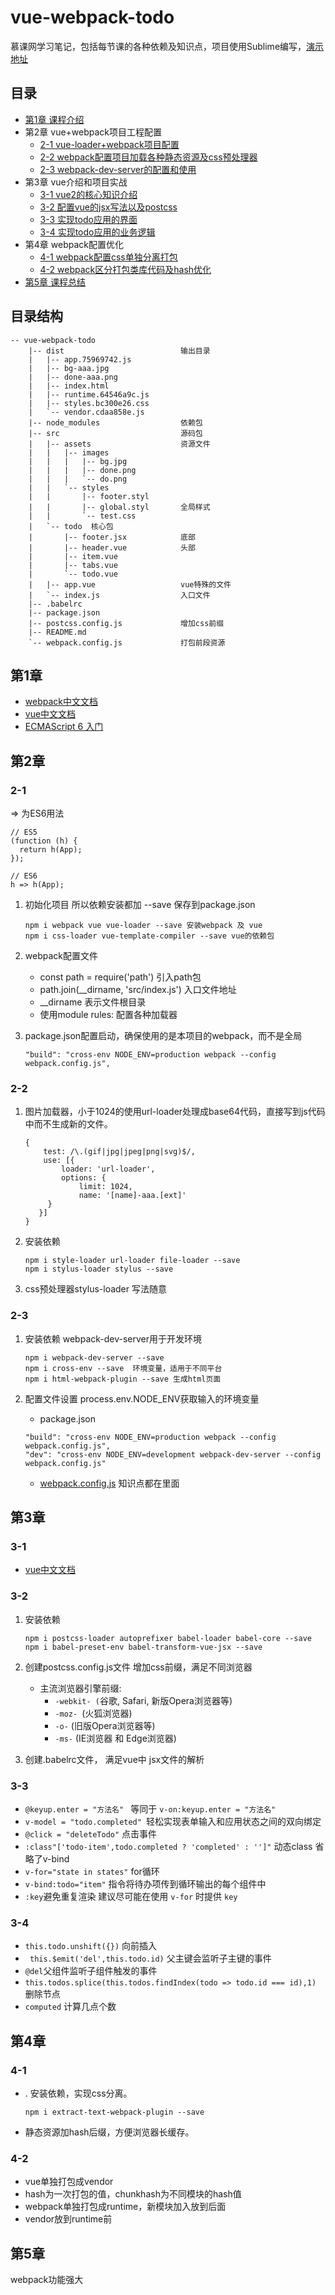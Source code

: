 # vue-webpack-todo
慕课网学习笔记，包括每节课的各种依赖及知识点，项目使用Sublime编写，[演示地址](http://111.231.86.225:8080/)
## 目录
   * [第1章 课程介绍](#第1章)
   * 第2章 vue+webpack项目工程配置
	   * [2-1 vue-loader+webpack项目配置](#2-1)
	   * [2-2 webpack配置项目加载各种静态资源及css预处理器](#2-2)
	   * [2-3 webpack-dev-server的配置和使用](#2-3)
   * 第3章 vue介绍和项目实战
   	   * [3-1 vue2的核心知识介绍](#3-1)
   	   * [3-2 配置vue的jsx写法以及postcss](#3-2)
   	   * [3-3 实现todo应用的界面](#3-3)
   	   * [3-4 实现todo应用的业务逻辑](#3-4)
   * 第4章 webpack配置优化
   	   * [4-1 webpack配置css单独分离打包](#4-1)
   	   * [4-2 webpack区分打包类库代码及hash优化](#4-2)
   * [第5章 课程总结](#第5章)
## 目录结构
```
-- vue-webpack-todo
    |-- dist                          输出目录
    |   |-- app.75969742.js
    |   |-- bg-aaa.jpg
    |   |-- done-aaa.png
    |   |-- index.html
    |   |-- runtime.64546a9c.js
    |   |-- styles.bc300e26.css
    |   `-- vendor.cdaa858e.js
    |-- node_modules                  依赖包
    |-- src                           源码包
    |   |-- assets                    资源文件
    |   |   |-- images
    |   |   |   |-- bg.jpg
    |   |   |   |-- done.png
    |   |   |   `-- do.png
    |   |   `-- styles
    |   |       |-- footer.styl
    |   |       |-- global.styl       全局样式
    |   |       `-- test.css
    |   `-- todo  核心包
    |       |-- footer.jsx            底部
    |       |-- header.vue            头部
    |       |-- item.vue
    |       |-- tabs.vue
    |       `-- todo.vue
    |   |-- app.vue                   vue特殊的文件
    |   `-- index.js                  入口文件
    |-- .babelrc					  
    |-- package.json
    |-- postcss.config.js             增加css前缀
    |-- README.md
    `-- webpack.config.js             打包前段资源
```
## 第1章
* [webpack中文文档](https://doc.webpack-china.org/concepts/)
* [vue中文文档](https://cn.vuejs.org/v2/guide/)
* [ECMAScript 6 入门](http://es6.ruanyifeng.com/)
## 第2章
### 2-1
=> 为ES6用法
```
// ES5  
(function (h) {  
  return h(App);  
});  

// ES6  
h => h(App); 
```
1. 初始化项目 所以依赖安装都加 --save 保存到package.json

	```
	npm i webpack vue vue-loader --save 安装webpack 及 vue
	npm i css-loader vue-template-compiler --save vue的依赖包
	```

2. webpack配置文件
	* const path = require('path') 引入path包
	* path.join(__dirname, 'src/index.js') 入口文件地址
	* __dirname 表示文件根目录
	* 使用module rules: 配置各种加载器
3. package.json配置启动，确保使用的是本项目的webpack，而不是全局
    
	```
	"build": "cross-env NODE_ENV=production webpack --config webpack.config.js",
	```
### 2-2
1. 图片加载器，小于1024的使用url-loader处理成base64代码，直接写到js代码中而不生成新的文件。

	```
	{
        test: /\.(gif|jpg|jpeg|png|svg)$/,
        use: [{
            loader: 'url-loader',
            options: {
                limit: 1024,
                name: '[name]-aaa.[ext]'
         }
 	   }]
	}
	```
2. 安装依赖
	
	```
	npm i style-loader url-loader file-loader --save
	npm i stylus-loader stylus --save
	```
3. css预处理器stylus-loader 写法随意
### 2-3
1. 安装依赖 webpack-dev-server用于开发环境

	```
	npm i webpack-dev-server --save
	npm i cross-env --save  环境变量，适用于不同平台
	npm i html-webpack-plugin --save 生成html页面
	```
2. 配置文件设置 process.env.NODE_ENV获取输入的环境变量
	* package.json

	```
	"build": "cross-env NODE_ENV=production webpack --config webpack.config.js",
    "dev": "cross-env NODE_ENV=development webpack-dev-server --config webpack.config.js"
	```
	* [webpack.config.js](./webpack.config.js)  知识点都在里面

## 第3章
### 3-1
* [vue中文文档](https://cn.vuejs.org/v2/guide/) 
### 3-2
1. 安装依赖

	```
	npm i postcss-loader autoprefixer babel-loader babel-core --save
	npm i babel-preset-env babel-transform-vue-jsx --save
	```
2. 创建postcss.config.js文件   增加css前缀，满足不同浏览器
	* 主流浏览器引擎前缀:
		*   `-webkit- (`谷歌, Safari, 新版Opera浏览器等)
		*   `-moz- `(火狐浏览器)
		*   `-o-` (旧版Opera浏览器等)
		*   `-ms-` (IE浏览器 和 Edge浏览器)
3. 创建.babelrc文件， 满足vue中 jsx文件的解析
### 3-3
*  `@keyup.enter = "方法名" ` 等同于  `v-on:keyup.enter = "方法名"`  
*  `v-model = "todo.completed" `轻松实现表单输入和应用状态之间的双向绑定
* `@click = "deleteTodo"` 点击事件
* `:class"['todo-item',todo.completed ? 'completed' : '']"` 动态class 省略了v-bind
* `v-for="state in states"`  for循环
* `v-bind:todo="item"` 指令将待办项传到循环输出的每个组件中
* `:key`避免重复渲染 建议尽可能在使用 `v-for` 时提供 `key`

### 3-4
* `this.todo.unshift({})` 向前插入
* ` this.$emit('del',this.todo.id)`  父主键会监听子主键的事件
* ` @del `父组件监听子组件触发的事件
* `this.todos.splice(this.todos.findIndex(todo => todo.id === id),1)` 删除节点
* `computed` 计算几点个数
## 第4章
### 4-1
* . 安装依赖，实现css分离。 

	```
	npm i extract-text-webpack-plugin --save
	```
*  静态资源加hash后缀，方便浏览器长缓存。
### 4-2
*  vue单独打包成vendor
*  hash为一次打包的值，chunkhash为不同模块的hash值
*  webpack单独打包成runtime，新模块加入放到后面
*  vendor放到runtime前
## 第5章
webpack功能强大